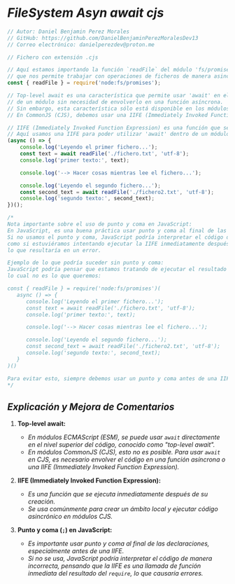 <!-- Autor: Daniel Benjamin Perez Morales -->
<!-- GitHub: https://github.com/DanielBenjaminPerezMoralesDev13 -->
<!-- Gitlab: https://gitlab.com/DanielBenjaminPerezMoralesDev13 -->
<!-- Correo electrónico: danielperezdev@proton.me -->

# ***FileSystem Asyn await cjs***

```javascript
// Autor: Daniel Benjamin Perez Morales
// GitHub: https://github.com/DanielBenjaminPerezMoralesDev13
// Correo electrónico: danielperezdev@proton.me

// Fichero con extensión .cjs

// Aquí estamos importando la función `readFile` del módulo 'fs/promises' de Node.js, 
// que nos permite trabajar con operaciones de ficheros de manera asincrónica usando Promesas.
const { readFile } = require('node:fs/promises');

// Top-level await es una característica que permite usar 'await' en el nivel superior 
// de un módulo sin necesidad de envolverlo en una función asíncrona.
// Sin embargo, esta característica sólo está disponible en los módulos ECMAScript (ESM).
// En CommonJS (CJS), debemos usar una IIFE (Immediately Invoked Function Expression) para utilizar 'await'.

// IIFE (Immediately Invoked Function Expression) es una función que se ejecuta inmediatamente después de su creación.
// Aquí usamos una IIFE para poder utilizar 'await' dentro de un módulo CommonJS.
(async () => {
    console.log('Leyendo el primer fichero...');
    const text = await readFile('./fichero.txt', 'utf-8');
    console.log('primer texto:', text);

    console.log('--> Hacer cosas mientras lee el fichero...');

    console.log('Leyendo el segundo fichero...');
    const second_text = await readFile('./fichero2.txt', 'utf-8');
    console.log('segundo texto:', second_text);
})();

/*
Nota importante sobre el uso de punto y coma en JavaScript:
En JavaScript, es una buena práctica usar punto y coma al final de las declaraciones, especialmente antes de un IIFE.
Si no usamos el punto y coma, JavaScript podría interpretar el código de manera incorrecta, 
como si estuviéramos intentando ejecutar la IIFE inmediatamente después de la declaración del 'require', 
lo que resultaría en un error.

Ejemplo de lo que podría suceder sin punto y coma:
JavaScript podría pensar que estamos tratando de ejecutar el resultado del 'require' como una función, 
lo cual no es lo que queremos:

const { readFile } = require('node:fs/promises')(
   async () => {
      console.log('Leyendo el primer fichero...');
      const text = await readFile('./fichero.txt', 'utf-8');
      console.log('primer texto:', text);

      console.log('--> Hacer cosas mientras lee el fichero...');

      console.log('Leyendo el segundo fichero...');
      const second_text = await readFile('./fichero2.txt', 'utf-8');
      console.log('segundo texto:', second_text);
   }
)()

Para evitar esto, siempre debemos usar un punto y coma antes de una IIFE cuando no está separada por un bloque o declaración diferente.
*/
```

## ***Explicación y Mejora de Comentarios***

1. **Top-level await:**
   - *En módulos ECMAScript (ESM), se puede usar `await` directamente en el nivel superior del código, conocido como "top-level await".*
   - *En módulos CommonJS (CJS), esto no es posible. Para usar `await` en CJS, es necesario envolver el código en una función asíncrona o una IIFE (Immediately Invoked Function Expression).*

2. **IIFE (Immediately Invoked Function Expression):**
   - *Es una función que se ejecuta inmediatamente después de su creación.*
   - *Se usa comúnmente para crear un ámbito local y ejecutar código asincrónico en módulos CJS.*

3. **Punto y coma (`;`) en JavaScript:**
   - *Es importante usar punto y coma al final de las declaraciones, especialmente antes de una IIFE.*
   - *Si no se usa, JavaScript podría interpretar el código de manera incorrecta, pensando que la IIFE es una llamada de función inmediata del resultado del `require`, lo que causaría errores.*
